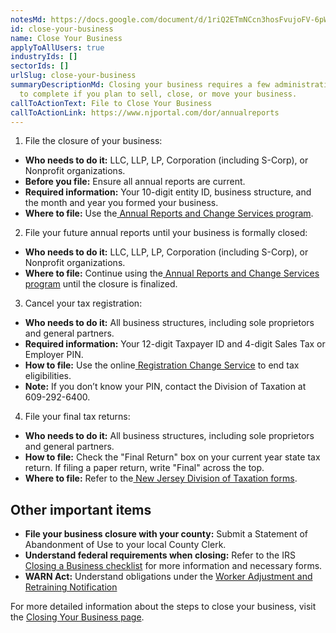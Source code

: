 ```yaml
---
notesMd: https://docs.google.com/document/d/1riQ2ETmNCcn3hosFvujoFV-6pWJiptwayLhX1_LxnrM/edit?tab=t.0
id: close-your-business
name: Close Your Business
applyToAllUsers: true
industryIds: []
sectorIds: []
urlSlug: close-your-business
summaryDescriptionMd: Closing your business requires a few administrative items
  to complete if you plan to sell, close, or move your business.
callToActionText: File to Close Your Business
callToActionLink: https://www.njportal.com/dor/annualreports
---
```

1. File the closure of your business:

* **Who needs to do it:** LLC, LLP, LP, Corporation (including S-Corp), or Nonprofit organizations.
* **Before you file:** Ensure all annual reports are current.
* **Required information:** Your 10-digit entity ID, business structure, and the month and year you formed your business.
* **Where to file:** Use the[ Annual Reports and Change Services program](https://www.njportal.com/dor/annualreports).

2. File your future annual reports until your business is formally closed:

* **Who needs to do it:** LLC, LLP, LP, Corporation (including S-Corp), or Nonprofit organizations.
* **Where to file:** Continue using the[ Annual Reports and Change Services program](https://www.njportal.com/dor/annualreports) until the closure is finalized.

3. Cancel your tax registration:

* **Who needs to do it:** All business structures, including sole proprietors and general partners.
* **Required information:** Your 12-digit Taxpayer ID and 4-digit Sales Tax or Employer PIN.
* **How to file:** Use the online[ Registration Change Service](https://www.state.nj.us/treasury/revenue/regrecords.shtml) to end tax eligibilities.
* **Note:** If you don’t know your PIN, contact the Division of Taxation at 609-292-6400.

4. File your final tax returns:

* **Who needs to do it:** All business structures, including sole proprietors and general partners.
* **How to file:** Check the "Final Return" box on your current year state tax return. If filing a paper return, write "Final" across the top.
* **Where to file:** Refer to the[ New Jersey Division of Taxation forms](https://www.state.nj.us/treasury/taxation/forms/efile.shtml).

## Other important items 

* **File your business closure with your county:** Submit a Statement of Abandonment of Use to your local County Clerk.
* **Understand federal requirements when closing:** Refer to the IRS[ Closing a Business checklist](https://www.irs.gov/businesses/small-businesses-self-employed/closing-a-business) for more information and necessary forms.
* **WARN Act:** Understand obligations under the [Worker Adjustment and Retraining Notification](https://business.nj.gov/pages/closing-your-business#section-4)

For more detailed information about the steps to close your business, visit the [Closing Your Business page](https://business.nj.gov/pages/closing-your-business#section-4).
